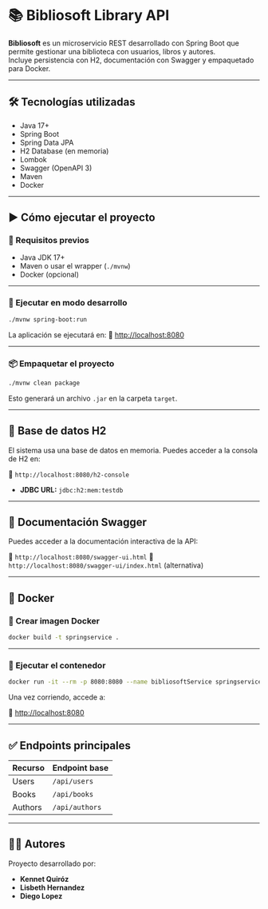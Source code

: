 # 📚 Bibliosoft Library API

**Bibliosoft** es un microservicio REST desarrollado con Spring Boot que permite gestionar una biblioteca con usuarios, libros y autores.  
Incluye persistencia con H2, documentación con Swagger y empaquetado para Docker.

---

## 🛠️ Tecnologías utilizadas

- Java 17+
- Spring Boot
- Spring Data JPA
- H2 Database (en memoria)
- Lombok
- Swagger (OpenAPI 3)
- Maven
- Docker

---

## ▶️ Cómo ejecutar el proyecto

### 🔧 Requisitos previos

- Java JDK 17+
- Maven o usar el wrapper (`./mvnw`)
- Docker (opcional)

---

### 🏃 Ejecutar en modo desarrollo

```bash
./mvnw spring-boot:run
````

La aplicación se ejecutará en:
📍 [http://localhost:8080](http://localhost:8080)

---

### 📦 Empaquetar el proyecto

```bash
./mvnw clean package
```

Esto generará un archivo `.jar` en la carpeta `target`.

---

## 🧪 Base de datos H2

El sistema usa una base de datos en memoria.
Puedes acceder a la consola de H2 en:

📍 `http://localhost:8080/h2-console`

* **JDBC URL:** `jdbc:h2:mem:testdb`

---

## 📑 Documentación Swagger

Puedes acceder a la documentación interactiva de la API:

📍 `http://localhost:8080/swagger-ui.html`
📍 `http://localhost:8080/swagger-ui/index.html` (alternativa)

---

## 🐳 Docker

### 🔨 Crear imagen Docker

```bash
docker build -t springservice .
```

---

### 🚀 Ejecutar el contenedor

```bash
docker run -it --rm -p 8080:8080 --name bibliosoftService springservice
```

Una vez corriendo, accede a:

📍 [http://localhost:8080](http://localhost:8080)

---

## ✅ Endpoints principales

| Recurso | Endpoint base  |
| ------- | -------------- |
| Users   | `/api/users`   |
| Books   | `/api/books`   |
| Authors | `/api/authors` |

---

## 👨‍💻 Autores

Proyecto desarrollado por:
- **Kennet Quiróz**
- **Lisbeth Hernandez**
- **Diego Lopez**

